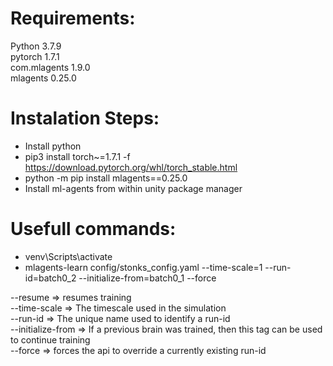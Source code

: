 # Requirements:
Python 3.7.9  
pytorch 1.7.1  
com.mlagents 1.9.0  
mlagents 0.25.0

# Instalation Steps:
* Install python
* pip3 install torch~=1.7.1 -f https://download.pytorch.org/whl/torch_stable.html
* python -m pip install mlagents==0.25.0
* Install ml-agents from within unity package manager

# Usefull commands:
* venv\Scripts\activate
* mlagents-learn config/stonks_config.yaml --time-scale=1 --run-id=batch0_2 --initialize-from=batch0_1 --force

--resume => resumes training  
--time-scale => The timescale used in the simulation  
--run-id => The unique name used to identify a run-id  
--initialize-from => If a previous brain was trained, then this tag can be used to continue training  
--force => forces the api to override a currently existing run-id  
